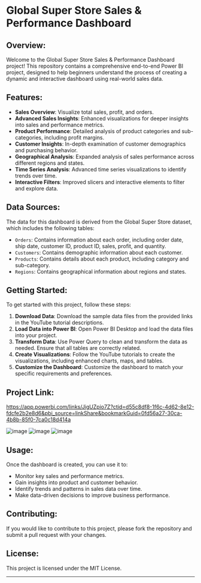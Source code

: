 

# Global Super Store Sales & Performance Dashboard

## Overview:

Welcome to the Global Super Store Sales & Performance Dashboard project! This repository contains a comprehensive end-to-end Power BI project, designed to help beginners understand the process of creating a dynamic and interactive dashboard using real-world sales data.

## Features:

- **Sales Overview**: Visualize total sales, profit, and orders.
- **Advanced Sales Insights**: Enhanced visualizations for deeper insights into sales and performance metrics.
- **Product Performance**: Detailed analysis of product categories and sub-categories, including profit margins.
- **Customer Insights**: In-depth examination of customer demographics and purchasing behavior.
- **Geographical Analysis**: Expanded analysis of sales performance across different regions and states.
- **Time Series Analysis**: Advanced time series visualizations to identify trends over time.
- **Interactive Filters**: Improved slicers and interactive elements to filter and explore data.

## Data Sources:

The data for this dashboard is derived from the Global Super Store dataset, which includes the following tables:
- `Orders`: Contains information about each order, including order date, ship date, customer ID, product ID, sales, profit, and quantity.
- `Customers`: Contains demographic information about each customer.
- `Products`: Contains details about each product, including category and sub-category.
- `Regions`: Contains geographical information about regions and states.

## Getting Started:

To get started with this project, follow these steps:

1. **Download Data**: Download the sample data files from the provided links in the YouTube tutorial descriptions.
2. **Load Data into Power BI**: Open Power BI Desktop and load the data files into your project.
3. **Transform Data**: Use Power Query to clean and transform the data as needed. Ensure that all tables are correctly related.
4. **Create Visualizations**: Follow the YouTube tutorials to create the visualizations, including enhanced charts, maps, and tables.
5. **Customize the Dashboard**: Customize the dashboard to match your specific requirements and preferences.

## Project Link:

https://app.powerbi.com/links/JigUZpio7Z?ctid=d55c8df8-1f6c-4d62-8e12-fdcfe2b2e8d6&pbi_source=linkShare&bookmarkGuid=0fd56a27-30ca-4b8b-85f0-7ca0c18d414a

![image](https://github.com/user-attachments/assets/c6ec3a08-fb1e-44fe-92ea-c30bfccfbd0e)
![image](https://github.com/user-attachments/assets/624f760f-9dd9-4a91-bbf4-b3d4dac98cd5)
![image](https://github.com/user-attachments/assets/0af517fb-94d5-4b90-9b52-95aeab0391be)



## Usage:

Once the dashboard is created, you can use it to:
- Monitor key sales and performance metrics.
- Gain insights into product and customer behavior.
- Identify trends and patterns in sales data over time.
- Make data-driven decisions to improve business performance.

## Contributing:

If you would like to contribute to this project, please fork the repository and submit a pull request with your changes.

## License:

This project is licensed under the MIT License.

---
